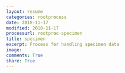 ```yaml
---
layout: resume
categories: rootprocess
date: 2018-11-17
modified: 2018-11-17
processurl: rootproc-specimen
title: specimen
excerpt: Process for handling specimen data
image: 
comments: True
share: True
---
```

